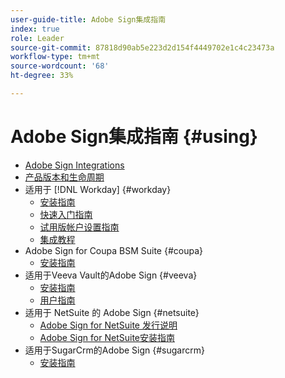 ```yaml
---
user-guide-title: Adobe Sign集成指南
index: true
role: Leader
source-git-commit: 87818d90ab5e223d2d154f4449702e1c4c23473a
workflow-type: tm+mt
source-wordcount: '68'
ht-degree: 33%

---
```



# Adobe Sign集成指南 {#using}

+ [Adobe Sign Integrations](home.md)
+ [产品版本和生命周期](versions.md)
+ 适用于 [!DNL Workday] {#workday}
   + [安装指南](workday/install.md)
   + [快速入门指南](workday/quick-start.md)
   + [试用版帐户设置指南](workday/trial-install.md)
   + [集成教程](workday/tutorial-video.md)
+ Adobe Sign for Coupa BSM Suite {#coupa}
   + [安装指南](coupa/install.md)
+ 适用于Veeva Vault的Adobe Sign {#veeva}
   + [安装指南](veeva/install.md)
   + [用户指南](veeva/user.md)
+ 适用于 NetSuite 的 Adobe Sign {#netsuite}
   + [Adobe Sign for NetSuite 发行说明](netsuite/release-notes.md)
   + [Adobe Sign for NetSuite安装指南](netsuite/install.md)
+ 适用于SugarCrm的Adobe Sign {#sugarcrm}
   + [安装指南](sugarcrm/install.md)


